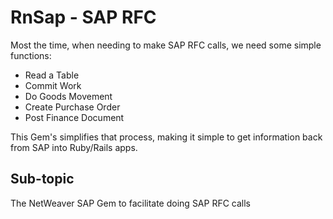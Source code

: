# RnSap - SAP RFC 
Most the time, when needing to make SAP RFC calls, we need some simple functions:
- Read a Table
- Commit Work
- Do Goods Movement
- Create Purchase Order
- Post Finance Document

This Gem's simplifies that process, making it simple to get information back from SAP
into Ruby/Rails apps.

## Sub-topic
The NetWeaver SAP
Gem to facilitate doing SAP RFC calls 
